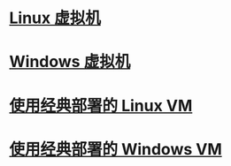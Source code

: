 # [Linux 虚拟机](linux/overview.md)
# [Windows 虚拟机](windows/about.md)
# [使用经典部署的 Linux VM](linux/overview.md?toc=%2fazure%2fvirtual-machines%2flinux%2fclassic%2ftoc.json)
# [使用经典部署的 Windows VM](windows/about.md?toc=%2fazure%2fvirtual-machines%2fwindows%2fclassic%2ftoc.json)
